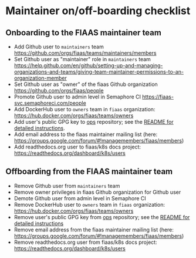 # Maintainer on/off-boarding checklist

## Onboarding to the FIAAS maintainer team

- Add Github user to `maintainers` team https://github.com/orgs/fiaas/teams/maintainers/members
- Set Github user as "maintainer" role in `maintainers` team https://help.github.com/en/github/setting-up-and-managing-organizations-and-teams/giving-team-maintainer-permissions-to-an-organization-member
- Set Github user as "owner" of the fiaas Github organization https://github.com/orgs/fiaas/people
- Promote Github user to admin level in Semaphore CI https://fiaas-svc.semaphoreci.com/people
- Add DockerHub user to `owners` team in `fiaas` organization: https://hub.docker.com/orgs/fiaas/teams/owners
- Add user's public GPG key to [ops](https://github.com/fiaas/ops) repository; see the [README for detailed instructions](https://github.com/fiaas/ops#adding-a-new-user).
- Add email address to the fiaas maintainer mailing list (here: https://groups.google.com/forum/#!managemembers/fiaas/members)
- Add readthedocs.org user to fiaas/k8s docs project: https://readthedocs.org/dashboard/k8s/users

## Offboarding from the FIAAS maintainer team

- Remove Github user from `maintainers` team
- Remove owner privileges in fiaas Github organization for Github user
- Demote Github user from admin level in Semaphore CI
- Remove DockerHub user to `owners` team in `fiaas` organization: https://hub.docker.com/orgs/fiaas/teams/owners
- Remove user's public GPG key from [ops](https://github.com/fiaas/ops) repository; see the [README for detailed instructions](https://github.com/fiaas/ops#removing-a-user)
- Remove email address from the fiaas maintainer mailing list (here: https://groups.google.com/forum/#!managemembers/fiaas/members)
- Remove readthedocs.org user from fiaas/k8s docs project: https://readthedocs.org/dashboard/k8s/users
